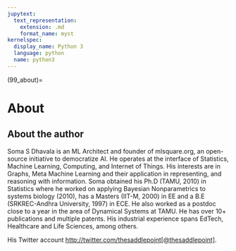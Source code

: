```yaml
---
jupytext:
  text_representation:
    extension: .md
    format_name: myst
kernelspec:
  display_name: Python 3
  language: python
  name: python3
---
```


(99_about)=

# About

## About the author

Soma S Dhavala is an ML Architect and founder of mlsquare.org, an open-source initiative to democratize AI. He operates at the interface of Statistics, Machine Learning, Computing, and Internet of Things. His interests are in Graphs, Meta Machine Learning and their application in representing, and reasoning with information. Soma obtained his Ph.D (TAMU, 2010) in Statistics where he worked on applying Bayesian Nonparametrics to systems biology (2010), has a Masters (IIT-M, 2000)  in EE and a B.E (SRKREC-Andhra University, 1997) in ECE. He also worked as a postdoc close to a year in the area of Dynamical Systems at TAMU.  He has over 10+ publications and multiple patents. His industrial experience spans EdTech, Healthcare and Life Sciences, among others.

His Twitter account http://twitter.com/thesaddlepoint[@thesaddlepoint].